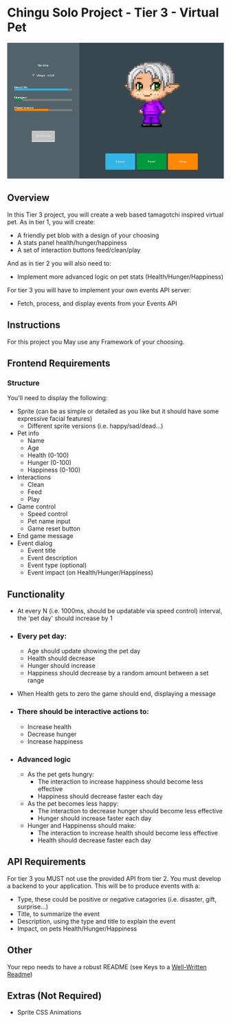 # Chingu Solo Project - Tier 3 - Virtual Pet

![screenshot](./assets/screenshot.png)

## Overview

In this Tier 3 project, you will create a web based tamagotchi inspired virtual pet. As in tier 1, you will create:

- A friendly pet blob with a design of your choosing
- A stats panel health/hunger/happiness
- A set of interaction buttons feed/clean/play

And as in tier 2 you will also need to:

- Implement more advanced logic on pet stats (Health/Hunger/Happiness)

For tier 3 you will have to implement your own events API server:

- Fetch, process, and display events from your Events API

## Instructions

For this project you May use any Framework of your choosing.

## Frontend Requirements

### Structure

You'll need to display the following:

- Sprite (can be as simple or detailed as you like but it should have some expressive facial features)
  - Different sprite versions (i.e. happy/sad/dead...)
- Pet info
  - Name
  - Age
  - Health (0-100)
  - Hunger (0-100)
  - Happiness (0-100)
- Interactions
  - Clean
  - Feed
  - Play
- Game control
  - Speed control
  - Pet name input
  - Game reset button
- End game message
- Event dialog
  - Event title
  - Event description
  - Event type (optional)
  - Event impact (on Health/Hunger/Happiness)

## Functionality

- At every N (i.e. 1000ms, should be updatable via speed control) interval, the 'pet day' should increase by 1

- ### Every pet day:

  - Age should update showing the pet day
  - Health should decrease
  - Hunger should increase
  - Happiness should decrease by a random amount between a set range

- When Health gets to zero the game should end, displaying a message

- ### There should be interactive actions to:

  - Increase health
  - Decrease hunger
  - Increase happiness

- ### Advanced logic
  - As the pet gets hungry:
    - The interaction to increase happiness should become less effective
    - Happiness should decrease faster each day
  - As the pet becomes less happy:
    - The interaction to decrease hunger should become less effective
    - Hunger should increase faster each day
  - Hunger and Happinenss should make:
    - The interaction to increase health should become less effective
    - Health should decrease faster each day

## API Requirements

For tier 3 you MUST not use the provided API from tier 2. You must develop a backend to your application. This will be to produce events with a:

- Type, these could be positive or negative catagories (i.e. disaster, gift, surprise...)
- Title, to summarize the event
- Description, using the type and title to explain the event
- Impact, on pets Health/Hunger/Happiness

## Other

Your repo needs to have a robust README (see Keys to a [Well-Written Readme](https://medium.com/chingu/keys-to-a-well-written-readme-55c53d34fe6d))

## Extras (Not Required)

- Sprite CSS Animations
